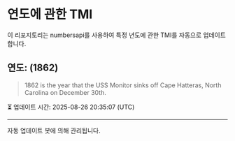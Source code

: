 
# 연도에 관한 TMI

이 리포지토리는 numbersapi를 사용하여 특정 년도에 관한 TMI를 자동으로 업데이트합니다.

## 연도: (1862)
> 1862 is the year that the USS Monitor sinks off Cape Hatteras, North Carolina on December 30th.

⏳ 업데이트 시간: 2025-08-26 20:35:07 (UTC)

---
자동 업데이트 봇에 의해 관리됩니다.
